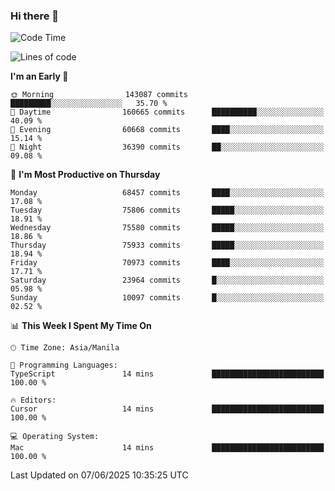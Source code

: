 ### Hi there 👋

<!--START_SECTION:waka-->
![Code Time](http://img.shields.io/badge/Code%20Time-6%2C060%20hrs%2011%20mins-blue)

![Lines of code](https://img.shields.io/badge/From%20Hello%20World%20I%27ve%20Written-138.5%20million%20lines%20of%20code-blue)

**I'm an Early 🐤** 

```text
🌞 Morning                143087 commits      █████████░░░░░░░░░░░░░░░░   35.70 % 
🌆 Daytime                160665 commits      ██████████░░░░░░░░░░░░░░░   40.09 % 
🌃 Evening                60668 commits       ████░░░░░░░░░░░░░░░░░░░░░   15.14 % 
🌙 Night                  36390 commits       ██░░░░░░░░░░░░░░░░░░░░░░░   09.08 % 
```
📅 **I'm Most Productive on Thursday** 

```text
Monday                   68457 commits       ████░░░░░░░░░░░░░░░░░░░░░   17.08 % 
Tuesday                  75806 commits       █████░░░░░░░░░░░░░░░░░░░░   18.91 % 
Wednesday                75580 commits       █████░░░░░░░░░░░░░░░░░░░░   18.86 % 
Thursday                 75933 commits       █████░░░░░░░░░░░░░░░░░░░░   18.94 % 
Friday                   70973 commits       ████░░░░░░░░░░░░░░░░░░░░░   17.71 % 
Saturday                 23964 commits       █░░░░░░░░░░░░░░░░░░░░░░░░   05.98 % 
Sunday                   10097 commits       █░░░░░░░░░░░░░░░░░░░░░░░░   02.52 % 
```


📊 **This Week I Spent My Time On** 

```text
🕑︎ Time Zone: Asia/Manila

💬 Programming Languages: 
TypeScript               14 mins             █████████████████████████   100.00 % 

🔥 Editors: 
Cursor                   14 mins             █████████████████████████   100.00 % 

💻 Operating System: 
Mac                      14 mins             █████████████████████████   100.00 % 
```


 Last Updated on 07/06/2025 10:35:25 UTC
<!--END_SECTION:waka-->


<!--
**rad182/rad182** is a ✨ _special_ ✨ repository because its `README.md` (this file) appears on your GitHub profile.

Here are some ideas to get you started:

- 🔭 I’m currently working on ...
- 🌱 I’m currently learning ...
- 👯 I’m looking to collaborate on ...
- 🤔 I’m looking for help with ...
- 💬 Ask me about ...
- 📫 How to reach me: ...
- 😄 Pronouns: ...
- ⚡ Fun fact: ...
-->
